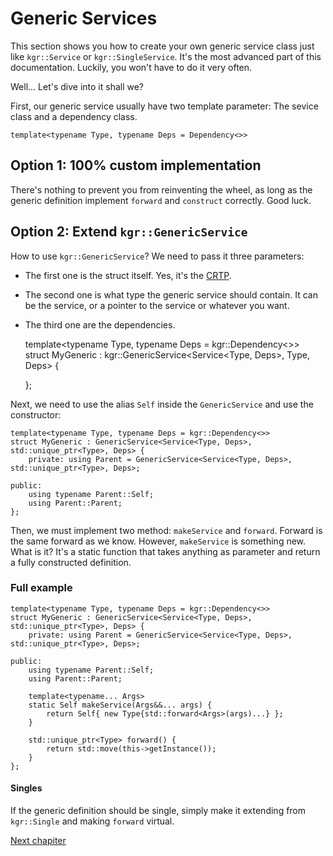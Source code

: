 Generic Services
================

This section shows you how to create your own generic service class just like `kgr::Service` or `kgr::SingleService`. It's the most advanced part of this documentation. Luckily, you won't have to do it very often.

Well... Let's dive into it shall we?

First, our generic service usually have two template parameter: The sevice class and a dependency class.

    template<typename Type, typename Deps = Dependency<>>

## Option 1: 100% custom implementation

There's nothing to prevent you from reinventing the wheel, as long as the generic definition implement `forward` and `construct` correctly. Good luck.

## Option 2: Extend `kgr::GenericService`

How to use `kgr::GenericService`?
We need to pass it three parameters:

 * The first one is the struct itself. Yes, it's the [CRTP](https://en.wikipedia.org/wiki/Curiously_recurring_template_pattern).
 * The second one is what type the generic service should contain. It can be the service, or a pointer to the service or whatever you want.
 * The third one are the dependencies.
 
    template<typename Type, typename Deps = kgr::Dependency<>>
    struct MyGeneric : kgr::GenericService<Service<Type, Deps>, Type, Deps> {
        
    };

Next, we need to use the alias `Self` inside the `GenericService` and use the constructor: 
 
    template<typename Type, typename Deps = kgr::Dependency<>>
    struct MyGeneric : GenericService<Service<Type, Deps>, std::unique_ptr<Type>, Deps> {
        private: using Parent = GenericService<Service<Type, Deps>, std::unique_ptr<Type>, Deps>;
    
    public:
        using typename Parent::Self;
        using Parent::Parent;
    };
    
Then, we must implement two method: `makeService` and `forward`.
Forward is the same forward as we know. However, `makeService` is something new. What is it? It's a static function that takes anything as parameter and return a fully constructed definition.

### Full example
 
    template<typename Type, typename Deps = kgr::Dependency<>>
    struct MyGeneric : GenericService<Service<Type, Deps>, std::unique_ptr<Type>, Deps> {
        private: using Parent = GenericService<Service<Type, Deps>, std::unique_ptr<Type>, Deps>;
    
    public:
        using typename Parent::Self;
        using Parent::Parent;
        
        template<typename... Args>
        static Self makeService(Args&&... args) {
            return Self{ new Type{std::forward<Args>(args)...} };
        }

        std::unique_ptr<Type> forward() {
            return std::move(this->getInstance());
        }
    };
    
#### Singles

If the generic definition should be single, simply make it extending from `kgr::Single` and making `forward` virtual.

[Next chapiter](section8_structure.md)
